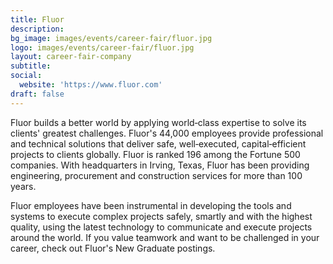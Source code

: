 ```yaml
---
title: Fluor
description: 
bg_image: images/events/career-fair/fluor.jpg
logo: images/events/career-fair/fluor.jpg
layout: career-fair-company
subtitle: 
social:
  website: 'https://www.fluor.com'
draft: false
---
```

Fluor builds a better world by applying world‑class expertise to solve its clients' greatest challenges. Fluor's 44,000 employees provide professional and technical solutions that deliver safe, well‑executed, capital‑efficient projects to clients globally. Fluor is ranked 196 among the Fortune 500 companies. With headquarters in Irving, Texas, Fluor has been providing engineering, procurement and construction services for more than 100 years.
 
Fluor employees have been instrumental in developing the tools and systems to execute complex projects safely, smartly and with the highest quality, using the latest technology to communicate and execute projects around the world. If you value teamwork and want to be challenged in your career, check out Fluor's New Graduate postings.